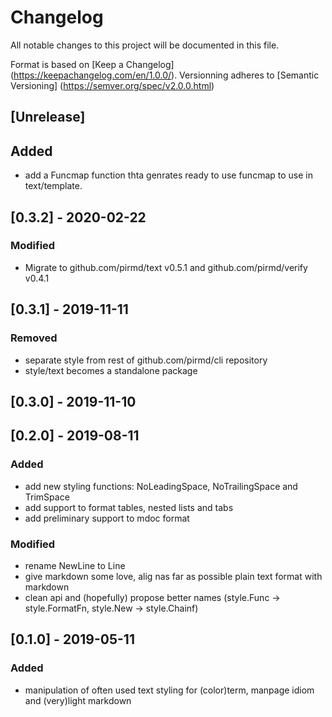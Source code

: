 # Changelog
All notable changes to this project will be documented in this file.

Format is based on [Keep a Changelog] (https://keepachangelog.com/en/1.0.0/).
Versionning adheres to [Semantic Versioning] (https://semver.org/spec/v2.0.0.html)

## [Unrelease]
## Added
- add a Funcmap function thta genrates ready to use funcmap to use in text/template.

## [0.3.2] - 2020-02-22
### Modified
- Migrate to github.com/pirmd/text v0.5.1 and github.com/pirmd/verify v0.4.1

## [0.3.1] - 2019-11-11
### Removed
- separate style from rest of github.com/pirmd/cli repository
- style/text becomes a standalone package

## [0.3.0] - 2019-11-10

## [0.2.0] - 2019-08-11
### Added
- add new styling functions: NoLeadingSpace, NoTrailingSpace and TrimSpace
- add support to format tables, nested lists and tabs
- add preliminary support to mdoc format
### Modified
- rename NewLine to Line
- give markdown some love, alig nas far as possible plain text format with
  markdown
- clean api and (hopefully) propose better names (style.Func -> style.FormatFn,
  style.New -> style.Chainf)

## [0.1.0] - 2019-05-11
### Added
- manipulation of often used text styling for (color)term, manpage idiom
  and (very)light markdown
